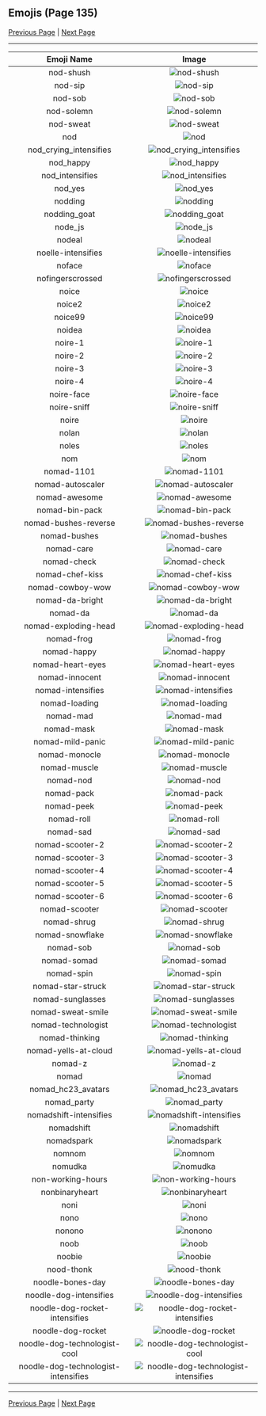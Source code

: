 
## Emojis (Page 135)

[Previous Page](/docs/hc/page-n-0134.md)
  | [Next Page](/docs/hc/page-n-0136.md)

<hr />

|Emoji Name|Image|
| :-: | :-: |
|nod-shush| ![nod-shush](/emojis/hc/nod-shush.gif)|
|nod-sip| ![nod-sip](/emojis/hc/nod-sip.gif)|
|nod-sob| ![nod-sob](/emojis/hc/nod-sob.gif)|
|nod-solemn| ![nod-solemn](/emojis/hc/nod-solemn.gif)|
|nod-sweat| ![nod-sweat](/emojis/hc/nod-sweat.gif)|
|nod| ![nod](/emojis/hc/nod.gif)|
|nod_crying_intensifies| ![nod_crying_intensifies](/emojis/hc/nod_crying_intensifies.gif)|
|nod_happy| ![nod_happy](/emojis/hc/nod_happy.gif)|
|nod_intensifies| ![nod_intensifies](/emojis/hc/nod_intensifies.gif)|
|nod_yes| ![nod_yes](/emojis/hc/nod_yes.gif)|
|nodding| ![nodding](/emojis/hc/nodding.gif)|
|nodding_goat| ![nodding_goat](/emojis/hc/nodding_goat.gif)|
|node_js| ![node_js](/emojis/hc/node_js.png)|
|nodeal| ![nodeal](/emojis/hc/nodeal.png)|
|noelle-intensifies| ![noelle-intensifies](/emojis/hc/noelle-intensifies.gif)|
|noface| ![noface](/emojis/hc/noface.gif)|
|nofingerscrossed| ![nofingerscrossed](/emojis/hc/nofingerscrossed.png)|
|noice| ![noice](/emojis/hc/noice.png)|
|noice2| ![noice2](/emojis/hc/noice2.png)|
|noice99| ![noice99](/emojis/hc/noice99.png)|
|noidea| ![noidea](/emojis/hc/noidea.png)|
|noire-1| ![noire-1](/emojis/hc/noire-1.png)|
|noire-2| ![noire-2](/emojis/hc/noire-2.png)|
|noire-3| ![noire-3](/emojis/hc/noire-3.png)|
|noire-4| ![noire-4](/emojis/hc/noire-4.png)|
|noire-face| ![noire-face](/emojis/hc/noire-face.png)|
|noire-sniff| ![noire-sniff](/emojis/hc/noire-sniff.png)|
|noire| ![noire](/emojis/hc/noire.png)|
|nolan| ![nolan](/emojis/hc/nolan.jpg)|
|noles| ![noles](/emojis/hc/noles.png)|
|nom| ![nom](/emojis/hc/nom.gif)|
|nomad-1101| ![nomad-1101](/emojis/hc/nomad-1101.png)|
|nomad-autoscaler| ![nomad-autoscaler](/emojis/hc/nomad-autoscaler.png)|
|nomad-awesome| ![nomad-awesome](/emojis/hc/nomad-awesome.png)|
|nomad-bin-pack| ![nomad-bin-pack](/emojis/hc/nomad-bin-pack.png)|
|nomad-bushes-reverse| ![nomad-bushes-reverse](/emojis/hc/nomad-bushes-reverse.gif)|
|nomad-bushes| ![nomad-bushes](/emojis/hc/nomad-bushes.gif)|
|nomad-care| ![nomad-care](/emojis/hc/nomad-care.png)|
|nomad-check| ![nomad-check](/emojis/hc/nomad-check.png)|
|nomad-chef-kiss| ![nomad-chef-kiss](/emojis/hc/nomad-chef-kiss.png)|
|nomad-cowboy-wow| ![nomad-cowboy-wow](/emojis/hc/nomad-cowboy-wow.png)|
|nomad-da-bright| ![nomad-da-bright](/emojis/hc/nomad-da-bright.png)|
|nomad-da| ![nomad-da](/emojis/hc/nomad-da.png)|
|nomad-exploding-head| ![nomad-exploding-head](/emojis/hc/nomad-exploding-head.png)|
|nomad-frog| ![nomad-frog](/emojis/hc/nomad-frog.png)|
|nomad-happy| ![nomad-happy](/emojis/hc/nomad-happy.png)|
|nomad-heart-eyes| ![nomad-heart-eyes](/emojis/hc/nomad-heart-eyes.png)|
|nomad-innocent| ![nomad-innocent](/emojis/hc/nomad-innocent.png)|
|nomad-intensifies| ![nomad-intensifies](/emojis/hc/nomad-intensifies.gif)|
|nomad-loading| ![nomad-loading](/emojis/hc/nomad-loading.gif)|
|nomad-mad| ![nomad-mad](/emojis/hc/nomad-mad.png)|
|nomad-mask| ![nomad-mask](/emojis/hc/nomad-mask.png)|
|nomad-mild-panic| ![nomad-mild-panic](/emojis/hc/nomad-mild-panic.png)|
|nomad-monocle| ![nomad-monocle](/emojis/hc/nomad-monocle.png)|
|nomad-muscle| ![nomad-muscle](/emojis/hc/nomad-muscle.png)|
|nomad-nod| ![nomad-nod](/emojis/hc/nomad-nod.gif)|
|nomad-pack| ![nomad-pack](/emojis/hc/nomad-pack.png)|
|nomad-peek| ![nomad-peek](/emojis/hc/nomad-peek.png)|
|nomad-roll| ![nomad-roll](/emojis/hc/nomad-roll.gif)|
|nomad-sad| ![nomad-sad](/emojis/hc/nomad-sad.png)|
|nomad-scooter-2| ![nomad-scooter-2](/emojis/hc/nomad-scooter-2.png)|
|nomad-scooter-3| ![nomad-scooter-3](/emojis/hc/nomad-scooter-3.png)|
|nomad-scooter-4| ![nomad-scooter-4](/emojis/hc/nomad-scooter-4.png)|
|nomad-scooter-5| ![nomad-scooter-5](/emojis/hc/nomad-scooter-5.png)|
|nomad-scooter-6| ![nomad-scooter-6](/emojis/hc/nomad-scooter-6.png)|
|nomad-scooter| ![nomad-scooter](/emojis/hc/nomad-scooter.png)|
|nomad-shrug| ![nomad-shrug](/emojis/hc/nomad-shrug.png)|
|nomad-snowflake| ![nomad-snowflake](/emojis/hc/nomad-snowflake.png)|
|nomad-sob| ![nomad-sob](/emojis/hc/nomad-sob.png)|
|nomad-somad| ![nomad-somad](/emojis/hc/nomad-somad.png)|
|nomad-spin| ![nomad-spin](/emojis/hc/nomad-spin.gif)|
|nomad-star-struck| ![nomad-star-struck](/emojis/hc/nomad-star-struck.png)|
|nomad-sunglasses| ![nomad-sunglasses](/emojis/hc/nomad-sunglasses.png)|
|nomad-sweat-smile| ![nomad-sweat-smile](/emojis/hc/nomad-sweat-smile.png)|
|nomad-technologist| ![nomad-technologist](/emojis/hc/nomad-technologist.png)|
|nomad-thinking| ![nomad-thinking](/emojis/hc/nomad-thinking.png)|
|nomad-yells-at-cloud| ![nomad-yells-at-cloud](/emojis/hc/nomad-yells-at-cloud.png)|
|nomad-z| ![nomad-z](/emojis/hc/nomad-z.png)|
|nomad| ![nomad](/emojis/hc/nomad.png)|
|nomad_hc23_avatars| ![nomad_hc23_avatars](/emojis/hc/nomad_hc23_avatars.gif)|
|nomad_party| ![nomad_party](/emojis/hc/nomad_party.gif)|
|nomadshift-intensifies| ![nomadshift-intensifies](/emojis/hc/nomadshift-intensifies.gif)|
|nomadshift| ![nomadshift](/emojis/hc/nomadshift.png)|
|nomadspark| ![nomadspark](/emojis/hc/nomadspark.png)|
|nomnom| ![nomnom](/emojis/hc/nomnom.png)|
|nomudka| ![nomudka](/emojis/hc/nomudka.png)|
|non-working-hours| ![non-working-hours](/emojis/hc/non-working-hours.png)|
|nonbinaryheart| ![nonbinaryheart](/emojis/hc/nonbinaryheart.png)|
|noni| ![noni](/emojis/hc/noni.png)|
|nono| ![nono](/emojis/hc/nono.gif)|
|nonono| ![nonono](/emojis/hc/nonono.gif)|
|noob| ![noob](/emojis/hc/noob.png)|
|noobie| ![noobie](/emojis/hc/noobie.png)|
|nood-thonk| ![nood-thonk](/emojis/hc/nood-thonk.gif)|
|noodle-bones-day| ![noodle-bones-day](/emojis/hc/noodle-bones-day.png)|
|noodle-dog-intensifies| ![noodle-dog-intensifies](/emojis/hc/noodle-dog-intensifies.gif)|
|noodle-dog-rocket-intensifies| ![noodle-dog-rocket-intensifies](/emojis/hc/noodle-dog-rocket-intensifies.gif)|
|noodle-dog-rocket| ![noodle-dog-rocket](/emojis/hc/noodle-dog-rocket.png)|
|noodle-dog-technologist-cool| ![noodle-dog-technologist-cool](/emojis/hc/noodle-dog-technologist-cool.png)|
|noodle-dog-technologist-intensifies| ![noodle-dog-technologist-intensifies](/emojis/hc/noodle-dog-technologist-intensifies.gif)|

<hr/>

[Previous Page](/docs/hc/page-n-0134.md)
  | [Next Page](/docs/hc/page-n-0136.md)